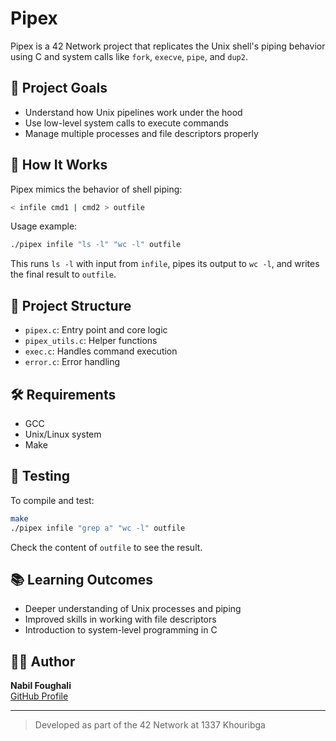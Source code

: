 # Pipex

Pipex is a 42 Network project that replicates the Unix shell's piping behavior using C and system calls like `fork`, `execve`, `pipe`, and `dup2`.

## 🧠 Project Goals

- Understand how Unix pipelines work under the hood
- Use low-level system calls to execute commands
- Manage multiple processes and file descriptors properly

## 🔧 How It Works

Pipex mimics the behavior of shell piping:
```bash
< infile cmd1 | cmd2 > outfile
```

Usage example:
```bash
./pipex infile "ls -l" "wc -l" outfile
```

This runs `ls -l` with input from `infile`, pipes its output to `wc -l`, and writes the final result to `outfile`.


## 📁 Project Structure

- `pipex.c`: Entry point and core logic
- `pipex_utils.c`: Helper functions
- `exec.c`: Handles command execution
- `error.c`: Error handling

## 🛠️ Requirements

- GCC
- Unix/Linux system
- Make

## 🧪 Testing

To compile and test:
```bash
make
./pipex infile "grep a" "wc -l" outfile
```

Check the content of `outfile` to see the result.

## 📚 Learning Outcomes

- Deeper understanding of Unix processes and piping
- Improved skills in working with file descriptors
- Introduction to system-level programming in C

## 👨‍💻 Author

**Nabil Foughali**  
[GitHub Profile](https://github.com/nfoughal)

---

> Developed as part of the 42 Network at 1337 Khouribga
